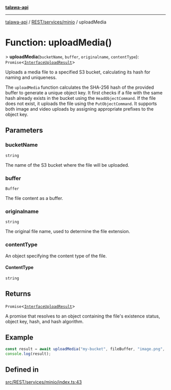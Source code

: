 [**talawa-api**](../../../../README.md)

***

[talawa-api](../../../../modules.md) / [REST/services/minio](../README.md) / uploadMedia

# Function: uploadMedia()

\> **uploadMedia**(`bucketName`, `buffer`, `originalname`, `contentType`): `Promise`\<[`InterfaceUploadResult`](../interfaces/InterfaceUploadResult.md)\>

Uploads a media file to a specified S3 bucket, calculating its hash for naming and uniqueness.

The `uploadMedia` function calculates the SHA-256 hash of the provided buffer to generate a unique object key.
It first checks if a file with the same hash already exists in the bucket using the `HeadObjectCommand`.
If the file does not exist, it uploads the file using the `PutObjectCommand`. It supports both image and video uploads
by assigning appropriate prefixes to the object key.

## Parameters

### bucketName

`string`

The name of the S3 bucket where the file will be uploaded.

### buffer

`Buffer`

The file content as a buffer.

### originalname

`string`

The original file name, used to determine the file extension.

### contentType

An object specifying the content type of the file.

#### ContentType

`string`

## Returns

`Promise`\<[`InterfaceUploadResult`](../interfaces/InterfaceUploadResult.md)\>

A promise that resolves to an object containing the file's existence status, object key, hash, and hash algorithm.

## Example

```typescript
const result = await uploadMedia("my-bucket", fileBuffer, "image.png", \{ ContentType: "image/png" \});
console.log(result);
```

## Defined in

[src/REST/services/minio/index.ts:43](https://github.com/PalisadoesFoundation/talawa-api/blob/5c5b29a0ea487bda8306089fe128f43f3be29f94/src/REST/services/minio/index.ts#L43)

